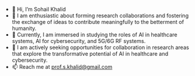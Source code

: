 - 👋 Hi, I’m Sohail Khalid
- 👀 I am enthusiastic about forming research collaborations and fostering the exchange of ideas to contribute meaningfully to the betterment of humanity.
- 🌱 Currently, I am immersed in studying the roles of AI in healthcare systems, AI for cybersecurity, and 5G/6G RF systems.
- 💞️  I am actively seeking opportunities for collaboration in research areas that explore the transformative potential of AI in healthcare and cybersecurity.
- 📫 Reach me at prof.s.khalid@gmail.com

<!---
DrSohailKhalid/DrSohailKhalid is a ✨ special ✨ repository because its `README.md` (this file) appears on your GitHub profile.
You can click the Preview link to take a look at your changes.
--->
